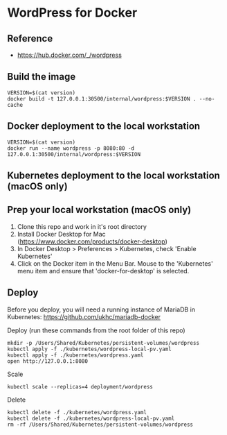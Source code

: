 # WordPress for Docker

## Reference
- https://hub.docker.com/_/wordpress

## Build the image
~~~
VERSION=$(cat version)
docker build -t 127.0.0.1:30500/internal/wordpress:$VERSION . --no-cache
~~~

## Docker deployment to the local workstation

~~~
VERSION=$(cat version)
docker run --name wordpress -p 8080:80 -d 127.0.0.1:30500/internal/wordpress:$VERSION
~~~


## Kubernetes deployment to the local workstation (macOS only)

## Prep your local workstation (macOS only)
1. Clone this repo and work in it's root directory
1. Install Docker Desktop for Mac (https://www.docker.com/products/docker-desktop)
1. In Docker Desktop > Preferences > Kubernetes, check 'Enable Kubernetes'
1. Click on the Docker item in the Menu Bar. Mouse to the 'Kubernetes' menu item and ensure that 'docker-for-desktop' is selected.

## Deploy
Before you deploy, you will need a running instance of MariaDB in Kubernetes: https://github.com/ukhc/mariadb-docker

Deploy (run these commands from the root folder of this repo)
~~~
mkdir -p /Users/Shared/Kubernetes/persistent-volumes/wordpress
kubectl apply -f ./kubernetes/wordpress-local-pv.yaml
kubectl apply -f ./kubernetes/wordpress.yaml
open http://127.0.0.1:8080
~~~

Scale
~~~
kubectl scale --replicas=4 deployment/wordpress
~~~

Delete
~~~
kubectl delete -f ./kubernetes/wordpress.yaml
kubectl delete -f ./kubernetes/wordpress-local-pv.yaml
rm -rf /Users/Shared/Kubernetes/persistent-volumes/wordpress
~~~